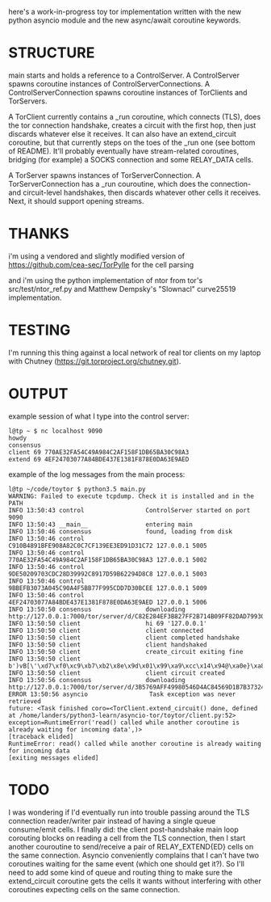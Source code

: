 here's a work-in-progress toy tor implementation written with the new python
asyncio module and the new async/await coroutine keywords.

# STRUCTURE
main starts and holds a reference to a ControlServer.
A ControlServer spawns coroutine instances of ControlServerConnections.
A ControlServerConnection spawns coroutine instances of TorClients and TorServers.

A TorClient currently contains a _run coroutine, which connects (TLS), does the
tor connection handshake, creates a circuit with the first hop, then just
discards whatever else it receives. It can also have an extend_circuit
coroutine, but that currently steps on the toes of the _run one (see bottom of
README). It'll probably eventually have stream-related coroutines, bridging
(for example) a SOCKS connection and some RELAY_DATA cells.

A TorServer spawns instances of TorServerConnection. A TorServerConnection has
a _run couroutine, which does the connection- and circuit-level handshakes,
then discards whatever other cells it receives. Next, it should support opening
streams.

# THANKS
i'm using a vendored and slightly modified version of
https://github.com/cea-sec/TorPylle for the cell parsing

and i'm using the python implementation of ntor from tor's src/test/ntor_ref.py
and Matthew Dempsky's "Slownacl" curve25519 implementation.

# TESTING
I'm running this thing against a local network of real tor clients on my laptop
with Chutney (https://git.torproject.org/chutney.git).

# OUTPUT
example session of what I type into the control server:
```
l@tp ~ $ nc localhost 9090
howdy
consensus
client 69 770AE32FA54C49A984C2AF158F1DB65BA30C98A3
extend 69 4EF24703077A84BDE437E1381F878E0DA63E9AED
```

example of the log messages from the main process:
```
l@tp ~/code/toytor $ python3.5 main.py
WARNING: Failed to execute tcpdump. Check it is installed and in the PATH
INFO 13:50:43 control                 ControlServer started on port 9090
INFO 13:50:43 __main__                entering main
INFO 13:50:46 consensus               found, loading from disk
INFO 13:50:46 control                 C910B4891BFE908A82C0C7CF139EE3ED91D31C72 127.0.0.1 5005
INFO 13:50:46 control                 770AE32FA54C49A984C2AF158F1DB65BA30C98A3 127.0.0.1 5002
INFO 13:50:46 control                 9DE50209703CDC28D39992C8917D59B62294D8C8 127.0.0.1 5003
INFO 13:50:46 control                 9BBEFB3073A045C90A4F5BB77F995CDD7D30BCEE 127.0.0.1 5009
INFO 13:50:46 control                 4EF24703077A84BDE437E1381F878E0DA63E9AED 127.0.0.1 5006
INFO 13:50:50 consensus               downloading http://127.0.0.1:7000/tor/server/d/C82E284EF3B827FF2B714B09FF82DAD79930616A
INFO 13:50:50 client                  hi 69 '127.0.0.1'
INFO 13:50:50 client                  client connected
INFO 13:50:50 client                  client completed handshake
INFO 13:50:50 client                  client handshaked
INFO 13:50:50 client                  create_circuit exiting fine
INFO 13:50:50 client                  b')vB[\'\xd7\xf0\xc9\xb7\xb2\x8e\x9d\x01\x99\xa9\xcc\x14\x94@\xa0e}\xa8\xae\xee\xc4\xf2c\xff\xa28\xff\xc7\xf5I\xcaN\x11\xf4\x88\xdd\x1a4M\x10\x07\xf0\xed\x17\xf0\x16`\xc4\xbe\x87"\x8e^\x96\xa2<\x90\xa5C4#zl\xee\x05\xe5n'
INFO 13:50:50 client                  client circuit created
INFO 13:50:56 consensus               downloading http://127.0.0.1:7000/tor/server/d/3B5769AFF49980546D4AC84569D1B7B37324C1CB
ERROR 13:50:56 asyncio                 Task exception was never retrieved
future: <Task finished coro=<TorClient.extend_circuit() done, defined at /home/landers/python3-learn/asyncio-tor/toytor/client.py:52> exception=RuntimeError('read() called while another coroutine is already waiting for incoming data',)>
[traceback elided]
RuntimeError: read() called while another coroutine is already waiting for incoming data
[exiting messages elided]
```

# TODO
I was wondering if I'd eventually run into trouble passing around the TLS
connection reader/writer pair instead of having a single queue consume/emit
cells. I finally did: the client post-handshake main loop corouting blocks on
reading a cell from the TLS connection, then I start another couroutine to
send/receive a pair of RELAY_EXTEND{ED} cells on the same connection. Asyncio
conveniently complains that I can't have two coroutines waiting for the same
event (which one should get it?). So I'll need to add some kind of queue and
routing thing to make sure the extend_circuit coroutine gets the cells it wants
without interfering with other coroutines expecting cells on the same
connection.
